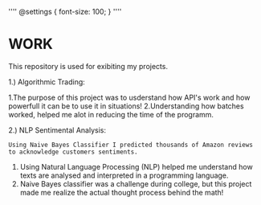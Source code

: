 ''''
@settings {
  font-size: 100;
}
''''
# WORK

This repository is used for exibiting my projects.
 
1.) Algorithmic Trading:

  1.The purpose of this project was to usderstand how API's work and how powerfull it can be to use it in situations!
  2.Understanding how batches worked, helped me alot in reducing the time of the programm.
  
2.) NLP Sentimental Analysis:

    Using Naive Bayes Classifier I predicted thousands of Amazon reviews to acknowledge customers sentiments.
   1. Using Natural Language Processing (NLP) helped me understand how texts are analysed and interpreted in a programming language.
   2. Naive Bayes classifier was a challenge during college, but this project made me realize the actual thought process behind the math!
   


